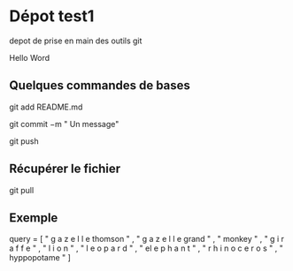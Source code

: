 # Dépot test1
depot de prise en main des outils git

Hello Word

## Quelques commandes de bases 

git add README.md

git commit −m " Un message"

git push

## Récupérer le fichier

git pull

## Exemple

query = [ " g a z e l l e thomson " , " g a z e l l e grand " , " monkey " , " g i r a f f e " ,
" l i o n " , " l e o p a r d " , " el e p h a n t " , " r h i n o c e r o s " , " hyppopotame " ]
